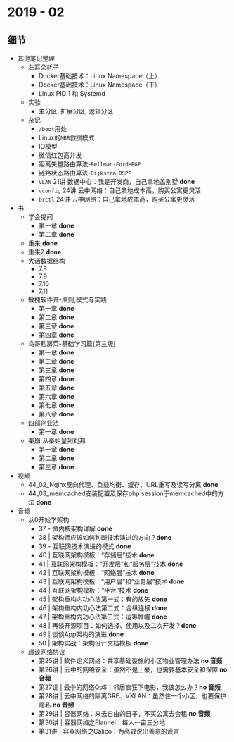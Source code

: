 # 2019 - 02

## 细节

* 其他笔记整理
	* 左耳朵耗子
		* Docker基础技术：Linux Namespace（上）
		* Docker基础技术：Linux Namespace（下）
		* Linux PID 1 和 Systemd
	* 实验
		* 主分区, 扩展分区, 逻辑分区
	* 杂记
		* `/boot`用处
		* Linux的`MBR`救援模式
		* IO模型
		* 微信红包高并发
		* 距离矢量路由算法-`Bellman-Ford`-`BGP`
		* 链路状态路由算法-`Dijkstra`-`OSPF`
		* `VLAN` 21讲 数据中心：我是开发商，自己拿地盖别墅 **done**
		* `vconfig` 24讲 云中网络：自己拿地成本高，购买公寓更灵活
		* `brctl` 24讲 云中网络：自己拿地成本高，购买公寓更灵活
* 书
	* 学会提问
		* 第一章 **done**
		* 第二章 **done**
	* 重来 **done**
	* 重来2 **done**
	* 大话数据结构
		* 7.8
		* 7.9
		* 7.10
		* 7.11
	* 敏捷软件开-原则,模式与实践
		* 第一章 **done**
		* 第二章 **done**
		* 第三章 **done**
		* 第四章 **done**
	* 鸟哥私房菜-基础学习篇(第三版)
		* 第一章 **done**
		* 第二章 **done**
		* 第三章 **done**
		* 第四章 **done**
		* 第五章 **done**
		* 第六章 **done**
		* 第七章 **done**
		* 第八章 **done**
	* 四部创业法
		* 第一章 **done**
	* 秦崩:从秦始皇到刘邦
		* 第一章 **done**
		* 第二章 **done**
		* 第三章 **done**
* 视频
	* 44_02_Nginx反向代理、负载均衡、缓存、URL重写及读写分离 **done**
	* 44_03_memcached安装配置及保存php session于memcached中的方法 **done**
* 音频
	* 从0开始学架构
		* 37 - 微内核架构详解 **done**
		* 38 | 架构师应该如何判断技术演进的方向？**done**
		* 39 - 互联网技术演进的模式 **done**
		* 40 | 互联网架构模板：“存储层”技术 **done**
		* 41 | 互联网架构模板：“开发层”和“服务层”技术 **done**
		* 42 | 互联网架构模板：“网络层”技术 **done**
		* 43 | 互联网架构模板：“用户层”和“业务层”技术 **done**
		* 44 | 互联网架构模板：“平台”技术 **done**
		* 45 | 架构重构内功心法第一式：有的放矢 **done**
		* 46 | 架构重构内功心法第二式：合纵连横 **done**
		* 47 | 架构重构内功心法第三式：运筹帷幄 **done**
		* 48 | 再谈开源项目：如何选择、使用以及二次开发？**done**
		* 49 | 谈谈App架构的演进 **done**
		* 50 | 架构实战：架构设计文档模板 **done**
	* 趣谈网络协议 
		* 第25讲 | 软件定义网络：共享基础设施的小区物业管理办法 **no 音频**
		* 第26讲 | 云中的网络安全：虽然不是土豪，也需要基本安全和保障 **no 音频**
		* 第27讲 | 云中的网络QoS：邻居疯狂下电影，我该怎么办？**no 音频**
		* 第28讲 | 云中网络的隔离GRE、VXLAN：虽然住一个小区，也要保护隐私 **no 音频**
		* 第29讲 | 容器网络：来去自由的日子，不买公寓去合租 **no 音频**
		* 第30讲 | 容器网络之Flannel：每人一亩三分地
		* 第31讲 | 容器网络之Calico：为高效说出善意的谎言